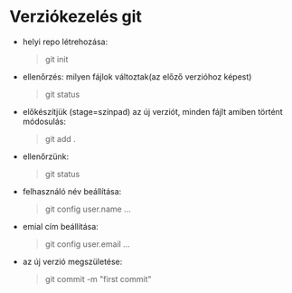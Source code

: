 # Verziókezelés git

- helyi repo létrehozása:
    > git init
- ellenőrzés: milyen fájlok változtak(az előző verzióhoz képest)
    > git status
- előkészítjük (stage=színpad) az új verziót, minden fájlt amiben történt módosulás:
    > git add .
- ellenőrzünk:
    > git status
- felhasználó név beállítása:
    > git config user.name ...
- emial cím beállítása:
    > git config user.email ...
- az új verzió megszületése:
    > git commit -m "first commit"